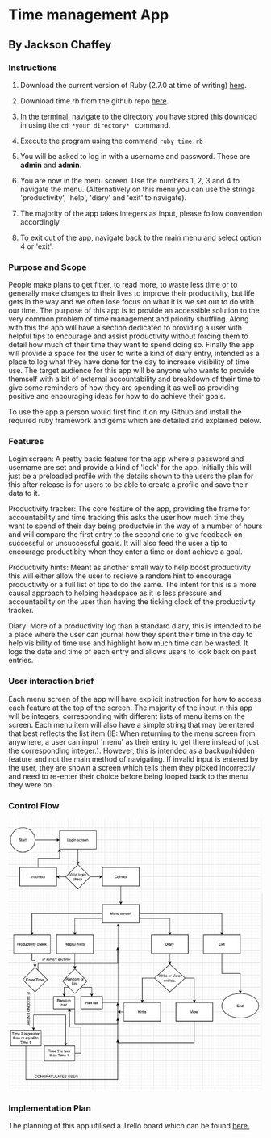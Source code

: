 #  Time management App

## By Jackson Chaffey 

### Instructions

1. Download the current version of Ruby (2.7.0 at time of writing) [here](https://www.ruby-lang.org/en/downloads/).

2. Download time.rb from the github repo [here](https://github.com/jacksonchaffey/TimeManagement).

3. In the terminal, navigate to the directory you have stored this download in using the `cd *your directory* ` command.

4. Execute the program using the command `ruby time.rb`

3. You will be asked to log in with a username and password. These are **admin** and **admin**.

4. You are now in the menu screen. Use the numbers 1, 2, 3 and 4 to navigate the menu. (Alternatively on this menu you can use the strings 'productivity', 'help', 'diary' and 'exit' to navigate).

5. The majority of the app takes integers as input, please follow convention accordingly.

6. To exit out of the app, navigate back to the main menu and select option 4 or 'exit'.


### Purpose and Scope

People make plans to get fitter, to read more, to waste less time or to generally make changes to their lives to improve their productivity, but life gets in the way and we often lose focus on what it is we set out to do with our time. The purpose of this app is to provide an accessible solution to the very common problem of time management and priority shuffling. Along with this the app will have a section dedicated to providing a user with helpful tips to encourage and assist productivity without forcing them to detail how much of their time they want to spend doing so. Finally the app will provide a space for the user to write a kind of diary entry, intended as a place to log what they have done for the day to increase visibility of time use. The target audience for this app will be anyone who wants to provide themself with a bit of external accountability and breakdown of their time to give some reminders of how they are spending it as well as providing positive and encouraging ideas for how to do achieve their goals.

To use the app a person would first find it on my Github and install the required ruby framework and gems which are detailed and explained below.

### Features

Login screen: A pretty basic feature for the app where a password and username are set and provide a kind of 'lock' for the app. Initially this will just be  a preloaded profile with the details shown to the users the plan for this after release is for users to be able to create a profile and save their data to it.

Productivity tracker: The core feature of the app, providing the frame for accountability and time tracking this asks the user how much time they want to spend of their day being productvie in the way of a number of hours and will compare the first entry to the second one to give feedback on successful or unsuccessful goals. It will also feed the user a tip to encourage productibity when they enter a time or dont achieve a goal.

Productivity hints: Meant as another small way to help boost productivity this will either allow the user to recieve a random hint to encourage productivity or a full list of tips to do the same. The intent for this is a more causal approach to helping headspace as it is less pressure and accountability on the user than having the ticking clock of the productivity tracker.

Diary: More of a productivity log than a standard diary, this is intended to be a place where the user can journal how they spent their time in the day to help visibility of time use and highlight how much time can be wasted. It logs the date and time of each entry and allows users to look back on past entries.



### User interaction brief

Each menu screen of the app will have explicit instruction for how to access each feature at the top of the screen. The majority of the input in this app will be integers, corresponding with different lists of menu items on the screen. Each menu item will also have a simple string that may be entered that best reflects the list item (IE: When returning to the menu screen from anywhere, a user can input 'menu' as their entry to get there instead of just the corresponding integer.). However, this is intended as a backup/hidden feature  and not the main method of navigating. If invalid input is entered by the user, they are shown a screen which tells them they picked incorrectly and need to re-enter their choice before being looped back to the menu they were on.

### Control Flow

![Control Flow Diagram](https://github.com/jacksonchaffey/TimeManagement/blob/master/img/ControlFlow.png)





### Implementation Plan

The planning of this app utilised a Trello board which can be found [here.](https://trello.com/b/bs3pxkwT/time-app)













